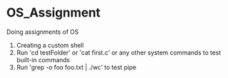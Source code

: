 # OS_Assignment
Doing assignments of OS 

1. Creating a custom shell
2. Run 'cd testFolder' or 'cat first.c' or any other system commands to test built-in commands
3. Run 'grep -o foo foo.txt | ./wc' to test pipe
